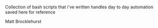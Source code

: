 Collection of bash scripts that i've written handles day to day automation saved here for reference

Matt Brocklehurst
